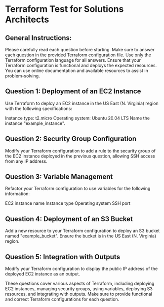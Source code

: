 # Terraform Test for Solutions Architects

## General Instructions:
Please carefully read each question before starting.
Make sure to answer each question in the provided Terraform configuration file.
Use only the Terraform configuration language for all answers.
Ensure that your Terraform configuration is functional and deploys the expected resources.
You can use online documentation and available resources to assist in problem-solving.

## Question 1: Deployment of an EC2 Instance
Use Terraform to deploy an EC2 instance in the US East (N. Virginia) region with the following specifications:

Instance type: t2.micro
Operating system: Ubuntu 20.04 LTS
Name the instance "example_instance".

## Question 2: Security Group Configuration
Modify your Terraform configuration to add a rule to the security group of the EC2 instance deployed in the previous question, allowing SSH access from any IP address.

## Question 3: Variable Management
Refactor your Terraform configuration to use variables for the following information:

EC2 instance name
Instance type
Operating system
SSH port

## Question 4: Deployment of an S3 Bucket
Add a new resource to your Terraform configuration to deploy an S3 bucket named "example_bucket". Ensure the bucket is in the US East (N. Virginia) region.

## Question 5: Integration with Outputs
Modify your Terraform configuration to display the public IP address of the deployed EC2 instance as an output.

These questions cover various aspects of Terraform, including deploying EC2 instances, managing security groups, using variables, deploying S3 resources, and integrating with outputs. Make sure to provide functional and correct Terraform configurations for each question.
